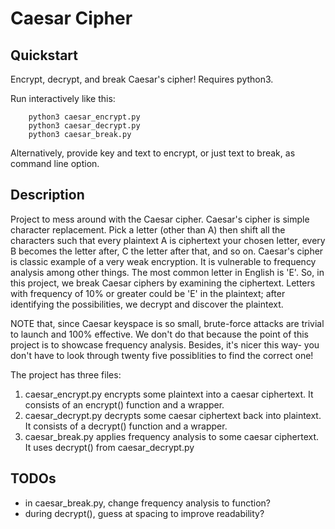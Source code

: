 # Caesar Cipher
## Quickstart
Encrypt, decrypt, and break Caesar's cipher! Requires python3.

Run interactively like this:
```
    python3 caesar_encrypt.py
    python3 caesar_decrypt.py
    python3 caesar_break.py
```

Alternatively, provide key and text to encrypt, or just text to break, as command line option.

## Description
Project to mess around with the Caesar cipher. Caesar's cipher is simple character replacement. Pick a letter (other than A) then shift all the characters such that every plaintext A is ciphertext your chosen letter, every B becomes the letter after, C the letter after that, and so on. Caesar's cipher is classic example of a very weak encryption. It is vulnerable to frequency analysis among other things. The most common letter in English is 'E'. So, in this project, we break Caesar ciphers by examining the ciphertext. Letters with frequency of 10% or greater could be 'E' in the plaintext; after identifying the possibilities, we decrypt and discover the plaintext.

NOTE that, since Caesar keyspace is so small, brute-force attacks are trivial to launch and 100% effective. We don't do that because the point of this project is to showcase frequency analysis. Besides, it's nicer this way- you don't have to look through twenty five possiblities to find the correct one!

The project has three files:

1. caesar\_encrypt.py encrypts some plaintext into a caesar ciphertext. It consists of an encrypt() function and a wrapper.
1. caesar\_decrypt.py decrypts some caesar ciphertext back into plaintext. It consists of a decrypt() function and a wrapper.
2. caesar\_break.py applies frequency analysis to some caesar ciphertext. It uses decrypt() from caesar\_decrypt.py

## TODOs
- in caesar\_break.py, change frequency analysis to function?
- during decrypt(), guess at spacing to improve readability? 

